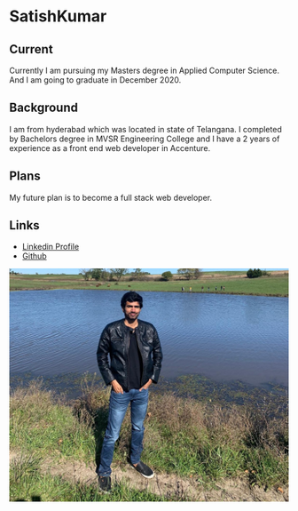 # SatishKumar
## Current
Currently I am pursuing my Masters degree in Applied Computer Science. And I am going to graduate in December 2020.
## Background
I am from hyderabad which was located in state of Telangana. I completed by Bachelors degree in MVSR Engineering College and I have a 2 years of experience as a front end web developer in Accenture.
## Plans
My future plan is to become a full stack web developer.
## Links
* [Linkedin Profile](https://www.linkedin.com/in/satish-kumar-b4403811b/)
* [Github](https://github.com/mandapallisatish64)

![My Image](https://github.com/mandapallisatish64/big-data-developer/blob/master/satishkumar_Photo.jpg)
